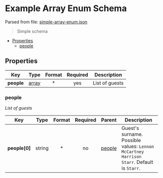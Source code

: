 # __Example Array Enum Schema__

Parsed from file: [simple-array-enum.json](https://github.com/McCastles/JMC/blob/master/examples/simple/simple-array-enum.json)
> Simple schema
* [Properties](#properties)
	* [people](#people)
## __Properties__
|Key|Type|Format|Required|Description|
|-|:-:|:-:|:-:|-|
|__people__|[array](#people)|*|yes|List of guests|
### __people__
_List of guests_

|Key|Type|Format|Required|Parent|Description|
|-|:-:|:-:|:-:|:-:|-|
|__people[0]__|string|*|no|[people](#people)|Guest's surname. Possible values: `Lennon` `McCartney` `Harrison` `Starr`. Default is `Starr`.|